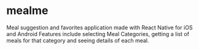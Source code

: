 # mealme
Meal suggestion and favorites application made with React Native for iOS and Android
Features include selecting Meal Categories, getting a list of meals for that category and seeing details of each meal.
